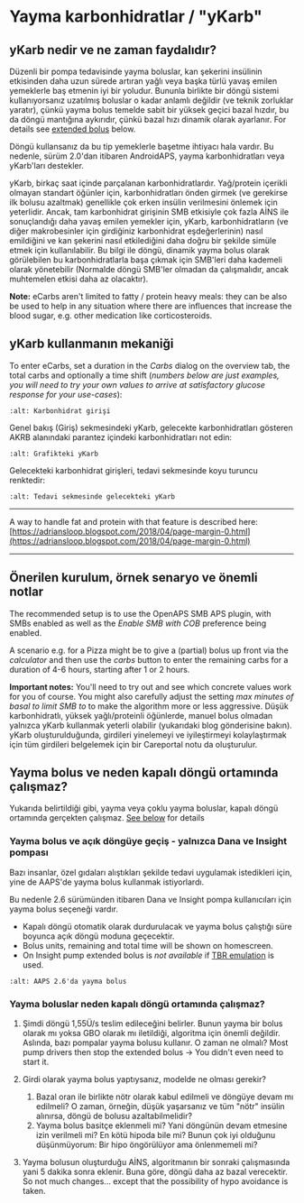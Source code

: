 # Yayma karbonhidratlar / "yKarb"

## yKarb nedir ve ne zaman faydalıdır?

Düzenli bir pompa tedavisinde yayma boluslar, kan şekerini insülinin etkisinden daha uzun sürede artıran yağlı veya başka türlü yavaş emilen yemeklerle baş etmenin iyi bir yoludur. Bununla birlikte bir döngü sistemi kullanıyorsanız uzatılmış boluslar o kadar anlamlı değildir (ve teknik zorluklar yaratır), çünkü yayma bolus temelde sabit bir yüksek geçici bazal hızdır, bu da döngü mantığına aykırıdır, çünkü bazal hızı dinamik olarak ayarlanır. For details see [extended bolus](../Usage/Extended-Carbs.md#why-extended-boluses-won-t-work-in-a-closed-loop-environment) below.

Döngü kullansanız da bu tip yemeklerle başetme ihtiyacı hala vardır. Bu nedenle, sürüm 2.0'dan itibaren AndroidAPS, yayma karbonhidratları veya yKarb'ları destekler.

yKarb, birkaç saat içinde parçalanan karbonhidratlardır. Yağ/protein içerikli olmayan standart öğünler için, karbonhidratları önden girmek (ve gerekirse ilk bolusu azaltmak) genellikle çok erken insülin verilmesini önlemek için yeterlidir.  Ancak, tam karbonhidrat girişinin SMB etkisiyle çok fazla AİNS ile sonuçlandığı daha yavaş emilen yemekler için, yKarb, karbonhidratların (ve diğer makrobesinler için girdiğiniz karbonhidrat eşdeğerlerinin) nasıl emildiğini ve kan şekerini nasıl etkilediğini daha doğru bir şekilde simüle etmek için kullanılabilir. Bu bilgi ile döngü, dinamik yayma bolus olarak görülebilen bu karbonhidratlarla başa çıkmak için SMB'leri daha kademeli olarak yönetebilir (Normalde döngü SMB'ler olmadan da çalışmalıdır, ancak muhtemelen etkisi daha az olacaktır).

**Note:** eCarbs aren't limited to fatty / protein heavy meals: they can be also be used to help in any situation where there are influences that increase the blood sugar, e.g. other medication like corticosteroids.

## yKarb kullanmanın mekaniği

To enter eCarbs, set a duration in the *Carbs* dialog on the overview tab, the total carbs and optionally a time shift (*numbers below are just examples, you will need to try your own values to arrive at satisfactory glucose response for your use-cases*):

```{image} ../images/eCarbs_Dialog.png
:alt: Karbonhidrat girişi
```

Genel bakış (Giriş) sekmesindeki yKarb, gelecekte karbonhidratları gösteren AKRB alanındaki parantez içindeki karbonhidratları not edin:

```{image} ../images/eCarbs_Graph.png
:alt: Grafikteki yKarb
```

Gelecekteki karbonhidrat girişleri, tedavi sekmesinde koyu turuncu renktedir:

```{image} ../images/eCarbs_Treatment.png
:alt: Tedavi sekmesinde gelecekteki yKarb
```

______________________________________________________________________

A way to handle fat and protein with that feature is described here: [https://adriansloop.blogspot.com/2018/04/page-margin-0.html](https://adriansloop.blogspot.com/2018/04/page-margin-0.html)

______________________________________________________________________

## Önerilen kurulum, örnek senaryo ve önemli notlar

The recommended setup is to use the OpenAPS SMB APS plugin, with SMBs enabled as well as the *Enable SMB with COB* preference being enabled.

A scenario e.g. for a Pizza might be to give a (partial) bolus up front via the *calculator* and then use the *carbs* button to enter the remaining carbs for a duration of 4-6 hours, starting after 1 or 2 hours.

**Important notes:** You'll need to try out and see which concrete values work for you of course. You might also carefully adjust the setting *max minutes of basal to limit SMB to* to make the algorithm more or less aggressive. Düşük karbonhidratlı, yüksek yağlı/proteinli öğünlerde, manuel bolus olmadan yalnızca yKarb kullanmak yeterli olabilir (yukarıdaki blog gönderisine bakın). yKarb oluşturulduğunda, girdileri yinelemeyi ve iyileştirmeyi kolaylaştırmak için tüm girdileri belgelemek için bir Careportal notu da oluşturulur.

## Yayma bolus ve neden kapalı döngü ortamında çalışmaz?

Yukarıda belirtildiği gibi, yayma veya çoklu yayma boluslar, kapalı döngü ortamında gerçekten çalışmaz. [See below](../Usage/Extended-Carbs.md#why-extended-boluses-won-t-work-in-a-closed-loop-environment) for details

### Yayma bolus ve açık döngüye geçiş - yalnızca Dana ve Insight pompası

Bazı insanlar, özel gıdaları alıştıkları şekilde tedavi uygulamak istedikleri için, yine de AAPS'de yayma bolus kullanmak istiyorlardı.

Bu nedenle 2.6 sürümünden itibaren Dana ve Insight pompa kullanıcıları için yayma bolus seçeneği vardır.

- Kapalı döngü otomatik olarak durdurulacak ve yayma bolus çalıştığı süre boyunca açık döngü moduna geçecektir.
- Bolus units, remaining and total time will be shown on homescreen.
- On Insight pump extended bolus is *not available* if [TBR emulation](../Configuration/Accu-Chek-Insight-Pump.md#settings-in-aaps) is used.

```{image} ../images/ExtendedBolus2_6.png
:alt: AAPS 2.6'da yayma bolus
```

### Yayma boluslar neden kapalı döngü ortamında çalışmaz?

1. Şimdi döngü 1,55Ü/s teslim edileceğini belirler. Bunun yayma bir bolus olarak mı yoksa GBO olarak mı iletildiği, algoritma için önemli değildir. Aslında, bazı pompalar yayma bolusu kullanır. O zaman ne olmalı? Most pump drivers then stop the extended bolus -> You didn't even need to start it.

2. Girdi olarak yayma bolus yaptıysanız, modelde ne olması gerekir?

   1. Bazal oran ile birlikte nötr olarak kabul edilmeli ve döngüye devam mı edilmeli? O zaman, örneğin, düşük yaşarsanız ve tüm "nötr" insülin alınırsa, döngü de bolusu azaltabilmelidir?
   2. Yayma bolus basitçe eklenmeli mi? Yani döngünün devam etmesine izin verilmeli mi? En kötü hipoda bile mi? Bunun çok iyi olduğunu düşünmüyorum: Bir hipo öngörülüyor ama önlenmemeli mi?

3. Yayma bolusun oluşturduğu AİNS, algoritmanın bir sonraki çalışmasında yani 5 dakika sonra eklenir. Buna göre, döngü daha az bazal verecektir. So not much changes... except that the possibility of hypo avoidance is taken.
